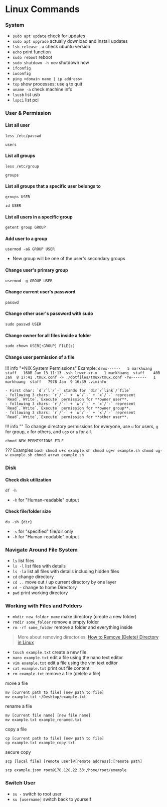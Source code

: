 # Linux Commands

### System

- `sudo apt update` check for updates
- `sudo apt upgrade` actually download and install updates
- `lsb_release -a` check ubuntu version
- `echo` print function
- `sudo reboot` reboot
- `sudo shutdown -h now` shutdown now
- `ifconfig`
- `iwconfig`
- `ping <domain name | ip address>`
- `top` show processes; use `q` to quit
- `uname -a` check machine info
- `lsusb` list usb
- `lspci` list pci

### User & Permission

#### List all user

```
less /etc/passwd
```

```
users
```

#### List all groups

```
less /etc/group
```

```
groups
```

#### List all groups that a specific user belongs to

```
groups USER
```

```
id USER
```

#### List all users in a specific group

```
getent group GROUP
```

#### Add user to a group

```
usermod -aG GROUP USER
```

- New group will be one of the user's secondary groups

#### Change user's primary group

```
usermod -g GROUP USER
```

#### Change current user's password

```
passwd
```

#### Change other user's password with sudo

```
sudo passwd USER
```

#### Change owner for all files inside a folder

```
sudo chown USER[:GROUP] FILE(s)
```

#### Change user permission of a file

!!! info "*NIX System Permissions"
    Example:
    ```
    drwx------   5 markhuang  staff   160B Jan 13 11:13 .ssh
    lrwxr-xr-x   1 markhuang  staff    40B Jan  8 17:41 .tmux.conf -> ./dotfiles/tmux/tmux.conf
    -rw-------   1 markhuang  staff   797B Jan  9 16:39 .viminfo
    ```
    
    - First char: `d`/`l`/`-` stands for `dir`/`link`/`file`
    - following 3 chars: `r`/`-` + `w`/`-` + `x`/`-` represent `Read`,`Write`,`Execute` permission for **owner user**.
    - following 3 chars: `r`/`-` + `w`/`-` + `x`/`-` represent `Read`,`Write`,`Execute` permission for **owner group**.
    - following 3 chars: `r`/`-` + `w`/`-` + `x`/`-` represent `Read`,`Write`,`Execute` permission for **other user**.


!!! info ""
    To change directory permissions for everyone, use `u` for users, `g` for group, `o` for others, and `ugo` or `a` for all.

```
chmod NEW_PERMISSIONS FILE
```

??? Examples
    ```bash
    chmod u+x example.sh
    chmod ug+r example.sh
    chmod ug-w example.sh
    chmod a+rwx example.sh
    ```

### Disk

#### Check disk utilization 

```
df -h
```

- `-h` for "Human-readable" output


#### Check file/folder size

```
du -sh {dir}
```

- `-s` for "specified" file/dir only
- `-h` for "Human-readable" output

### Navigate Around File System

- `ls` list files
- `ls -l` list files with details
- `ls -la` list all files with details including hidden files
- `cd` change directory
- `cd ..` move out / up current directory by one layer
- `cd ~` change to home Directory
- `pwd` print working directory

### Working with Files and Folders

- `mkdir new_folder_name` make directory (create a new folder)
- `rmdir some_folder` remove a empty folder
- `rm -rf some_folder` remove a folder and everything inside

> More about removing directories: [How to Remove (Delete) Directory in Linux](https://linuxize.com/post/remove-directory-linux/)

- `touch example.txt` create a new file
- `nano example.txt` edit a file using the nano text editor
- `vim example.txt` edit a file using the vim text editor
- `cat example.txt` print out file content
- `rm example.txt` remove a file (delete a file)

move a file
```
mv [current path to file] [new path to file]
mv example.txt ~/Desktop/example.txt
```

rename a file
```
mv [current file name] [new file name]
mv example.txt example_renamed.txt
```

copy a file
```
cp [current path to file] [new path to file]
cp example.txt example_copy.txt
```

secure copy

```
scp [local file] [remote user]@[remote address]:[remote path]

scp example.json root@178.128.22.33:/home/root/example
```






### Switch User

- `su -` switch to root user
- `su [username]` switch back to yourself
